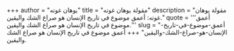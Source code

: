 +++
author = "يوهان غوته"
title = "مقولة يوهان غوته"
description = "مقولة يوهان غوته: أعمق موضوع في تاريخ الإنسان هو صراع الشك واليقين."
quote = '''أعمق موضوع في تاريخ الإنسان هو صراع الشك واليقين.''' 
slug = "أعمق-موضوع-في-تاريخ-الإنسان-هو-صراع-الشك-واليقين"
+++
أعمق موضوع في تاريخ الإنسان هو صراع الشك واليقين.
